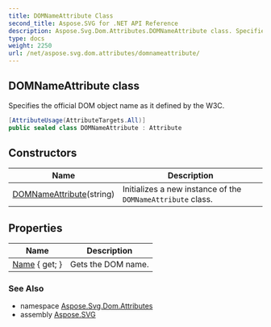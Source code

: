 ```yaml
---
title: DOMNameAttribute Class
second_title: Aspose.SVG for .NET API Reference
description: Aspose.Svg.Dom.Attributes.DOMNameAttribute class. Specifies the official DOM object name as it defined by the W3C
type: docs
weight: 2250
url: /net/aspose.svg.dom.attributes/domnameattribute/
---
```

## DOMNameAttribute class

Specifies the official DOM object name as it defined by the W3C.

```csharp
[AttributeUsage(AttributeTargets.All)]
public sealed class DOMNameAttribute : Attribute
```

## Constructors

| Name | Description |
| --- | --- |
| [DOMNameAttribute](domnameattribute/)(string) | Initializes a new instance of the `DOMNameAttribute` class. |

## Properties

| Name | Description |
| --- | --- |
| [Name](../../aspose.svg.dom.attributes/domnameattribute/name/) { get; } | Gets the DOM name. |

### See Also

* namespace [Aspose.Svg.Dom.Attributes](../../aspose.svg.dom.attributes/)
* assembly [Aspose.SVG](../../)
